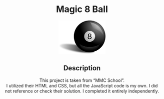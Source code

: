 <h1 align="center">Magic 8 Ball</h1>

<div align="center">
<img src="./ball-35516_960_720.webp" alt="pool ball with a number eight" width="150">
</div>

<h2 align="center">Description</h2>

<p align="center">
    This project is taken from “MMC School”. <br>
    I utilized their HTML and CSS, but all the JavaScript code is my own. I did not reference or check their solution. I completed it entirely independently.
</p>
